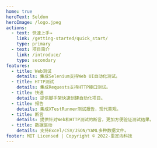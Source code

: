 ```yaml
---
home: true
heroText: Seldom
heroImage: /logo.jpeg
actions: 
  - text: 快速上手→
    link: /getting-started/quick_start/
    type: primary
  - text: 项目简介
    link: /introduce/
    type: secondary
features:
  - title: Web测试
    details: 集成Selenium支持Web UI自动化测试。
  - title: HTTP测试
    details: 集成Requests支持HTTP接口测试。
  - title: 快速
    details: 提供脚手架快速创建自动化项目。
  - title: 报告
    details: 集成XTestRunner测试报告，现代美观。
  - title: 断言
    details: 提供针对Web和HTTP测试的断言，更加方便验证测试结果。
  - title: 数据驱动
    details: 支持Excel/CSV/JSON/YAML多种数据文件。
footer: MIT Licensed | Copyright © 2022-重定向科技
---
```

